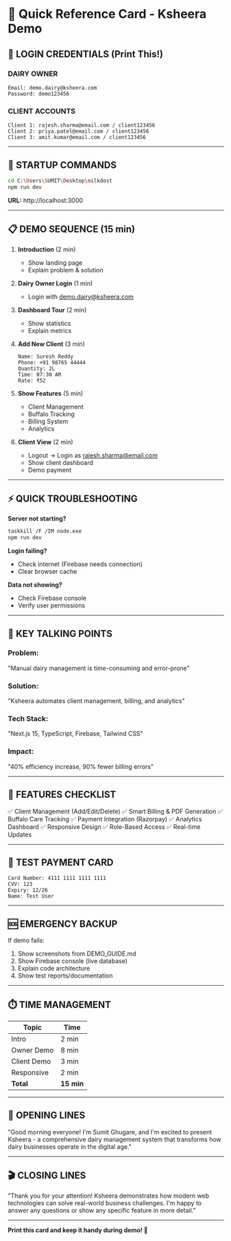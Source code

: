 # 🎯 Quick Reference Card - Ksheera Demo

## 🔑 LOGIN CREDENTIALS (Print This!)

### DAIRY OWNER
```
Email: demo.dairy@ksheera.com
Password: demo123456
```

### CLIENT ACCOUNTS
```
Client 1: rajesh.sharma@email.com / client123456
Client 2: priya.patel@email.com / client123456
Client 3: amit.kumar@email.com / client123456
```

---

## 🚀 STARTUP COMMANDS
```bash
cd C:\Users\SUMIT\Desktop\milkdost
npm run dev
```
**URL:** http://localhost:3000

---

## 📋 DEMO SEQUENCE (15 min)

1. **Introduction** (2 min)
   - Show landing page
   - Explain problem & solution

2. **Dairy Owner Login** (1 min)
   - Login with demo.dairy@ksheera.com

3. **Dashboard Tour** (2 min)
   - Show statistics
   - Explain metrics

4. **Add New Client** (3 min)
   ```
   Name: Suresh Reddy
   Phone: +91 98765 44444
   Quantity: 2L
   Time: 07:30 AM
   Rate: ₹52
   ```

5. **Show Features** (5 min)
   - Client Management
   - Buffalo Tracking
   - Billing System
   - Analytics

6. **Client View** (2 min)
   - Logout → Login as rajesh.sharma@email.com
   - Show client dashboard
   - Demo payment

---

## ⚡ QUICK TROUBLESHOOTING

**Server not starting?**
```bash
taskkill /F /IM node.exe
npm run dev
```

**Login failing?**
- Check internet (Firebase needs connection)
- Clear browser cache

**Data not showing?**
- Check Firebase console
- Verify user permissions

---

## 💬 KEY TALKING POINTS

### Problem:
"Manual dairy management is time-consuming and error-prone"

### Solution:
"Ksheera automates client management, billing, and analytics"

### Tech Stack:
"Next.js 15, TypeScript, Firebase, Tailwind CSS"

### Impact:
"40% efficiency increase, 90% fewer billing errors"

---

## 🎯 FEATURES CHECKLIST

✅ Client Management (Add/Edit/Delete)
✅ Smart Billing & PDF Generation
✅ Buffalo Care Tracking
✅ Payment Integration (Razorpay)
✅ Analytics Dashboard
✅ Responsive Design
✅ Role-Based Access
✅ Real-time Updates

---

## 📱 TEST PAYMENT CARD
```
Card Number: 4111 1111 1111 1111
CVV: 123
Expiry: 12/26
Name: Test User
```

---

## 🆘 EMERGENCY BACKUP

If demo fails:
1. Show screenshots from DEMO_GUIDE.md
2. Show Firebase console (live database)
3. Explain code architecture
4. Show test reports/documentation

---

## ⏱️ TIME MANAGEMENT

| Topic | Time |
|-------|------|
| Intro | 2 min |
| Owner Demo | 8 min |
| Client Demo | 3 min |
| Responsive | 2 min |
| **Total** | **15 min** |

---

## 🎤 OPENING LINES

"Good morning everyone! I'm Sumit Ghugare, and I'm excited to present Ksheera - a comprehensive dairy management system that transforms how dairy businesses operate in the digital age."

---

## 🎬 CLOSING LINES

"Thank you for your attention! Ksheera demonstrates how modern web technologies can solve real-world business challenges. I'm happy to answer any questions or show any specific feature in more detail."

---

**Print this card and keep it handy during demo! 📄**
